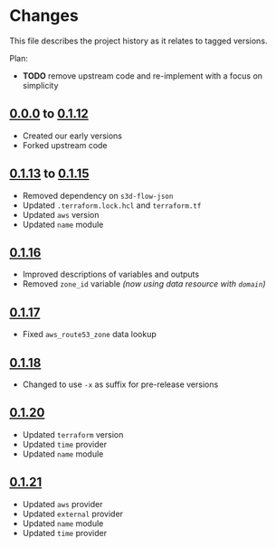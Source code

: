 # Changes
This file describes the project history as it relates to tagged versions.

Plan:
- **TODO** remove upstream code and re-implement with a focus on simplicity

## [0.0.0](.) to [0.1.12](.)
- Created our early versions
- Forked upstream code

## [0.1.13](.) to [0.1.15](.)
- Removed dependency on `s3d-flow-json`
- Updated `.terraform.lock.hcl` and `terraform.tf`
- Updated `aws` version
- Updated `name` module

## [0.1.16](.)
- Improved descriptions of variables and outputs
- Removed `zone_id` variable _(now using data resource with `domain`)_

## [0.1.17](.)
- Fixed `aws_route53_zone` data lookup

## [0.1.18](.)
- Changed to use `-x` as suffix for pre-release versions

## [0.1.20](.)
- Updated `terraform` version
- Updated `time` provider
- Updated `name` module

## [0.1.21](.)
- Updated `aws` provider
- Updated `external` provider
- Updated `name` module
- Updated `time` provider
